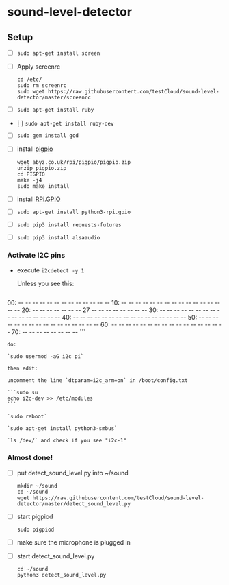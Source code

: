 # sound-level-detector

## Setup

* [ ] `sudo apt-get install screen`

* [ ] Apply screenrc

    ```
    cd /etc/
    sudo rm screenrc
    sudo wget https://raw.githubusercontent.com/testCloud/sound-level-detector/master/screenrc
    ```
* [ ] `sudo apt-get install ruby`

* [ ] `sudo apt-get install ruby-dev`

* [ ] `sudo gem install god`

* [ ] install [pigpio](http://abyz.co.uk/rpi/pigpio/download.html)

    ```
    wget abyz.co.uk/rpi/pigpio/pigpio.zip
    unzip pigpio.zip
    cd PIGPIO
    make -j4
    sudo make install
    ```
* [ ] install [RPi.GPIO](https://pypi.python.org/pypi/RPi.GPIO)

* [ ] `sudo apt-get install python3-rpi.gpio`

* [ ] `sudo pip3 install requests-futures`

* [ ] `sudo pip3 install alsaaudio`

### Activate I2C pins

* execute `i2cdetect -y 1`

    Unless you see this:

    ```         0  1  2  3  4  5  6  7  8  9  a  b  c  d  e  f
00:          -- -- -- -- -- -- -- -- -- -- -- -- --
10: -- -- -- -- -- -- -- -- -- -- -- -- -- -- -- --
20: -- -- -- -- -- -- -- 27 -- -- -- -- -- -- -- --
30: -- -- -- -- -- -- -- -- -- -- -- -- -- -- -- --
40: -- -- -- -- -- -- -- -- -- -- -- -- -- -- -- --
50: -- -- -- -- -- -- -- -- -- -- -- -- -- -- -- --
60: -- -- -- -- -- -- -- -- -- -- -- -- -- -- -- --
70: -- -- -- -- -- -- -- --
    ```

    do:

    `sudo usermod -aG i2c pi`

    then edit:

    uncomment the line `dtparam=i2c_arm=on` in /boot/config.txt

    ```sudo su
    echo i2c-dev >> /etc/modules
    ```

    `sudo reboot`

    `sudo apt-get install python3-smbus`

    `ls /dev/` and check if you see "i2c-1"

### Almost done!

* [ ] put detect_sound_level.py into ~/sound

    ```
    mkdir ~/sound
    cd ~/sound
    wget https://raw.githubusercontent.com/testCloud/sound-level-detector/master/detect_sound_level.py
    ```
* [ ] start pigpiod

    ``sudo pigpiod``

* [ ] make sure the microphone is plugged in

* [ ] start detect_sound_level.py

    ```
    cd ~/sound
    python3 detect_sound_level.py
    ```
